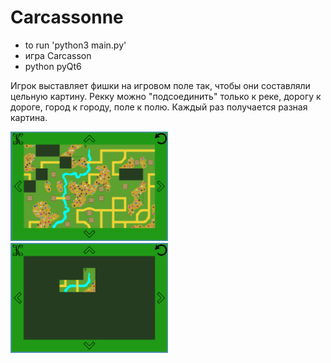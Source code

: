 # Carcassonne
- to run
'python3 main.py'
- игра Carcasson
- python pyQt6


Игрок выставляет фишки на игровом поле так, чтобы они составляли цельную картину. Рекку можно "подсоединить" только к реке, дорогу к дороге, город к городу, поле к полю.
Каждый раз получается разная картина.

<img src="images/readme1.png" title="Поле почти заполнено" width="50%" height="50%" />
<img src="images/readme2.png" title="Начальный этап выкладывания фишек" width="50%" height="50%" />

